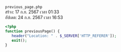 `previous_page.php`<br>
สร้าง: 17 ก.ย. 2567 เวลา 01:33<br>
อัปเดต: 24 ก.ย. 2567 เวลา 16:53<br>
```php
<?php
function previousPage() {
   header("Location: " . $_SERVER['HTTP_REFERER']);
   exit();
}

```
